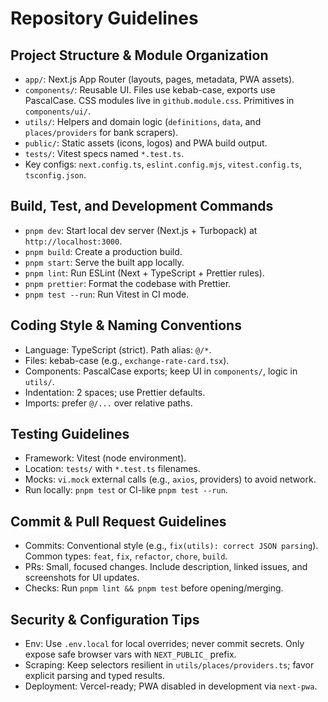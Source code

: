 # Repository Guidelines

## Project Structure & Module Organization

- `app/`: Next.js App Router (layouts, pages, metadata, PWA assets).
- `components/`: Reusable UI. Files use kebab-case, exports use PascalCase. CSS modules live in `github.module.css`. Primitives in `components/ui/`.
- `utils/`: Helpers and domain logic (`definitions`, `data`, and `places/providers` for bank scrapers).
- `public/`: Static assets (icons, logos) and PWA build output.
- `tests/`: Vitest specs named `*.test.ts`.
- Key configs: `next.config.ts`, `eslint.config.mjs`, `vitest.config.ts`, `tsconfig.json`.

## Build, Test, and Development Commands

- `pnpm dev`: Start local dev server (Next.js + Turbopack) at `http://localhost:3000`.
- `pnpm build`: Create a production build.
- `pnpm start`: Serve the built app locally.
- `pnpm lint`: Run ESLint (Next + TypeScript + Prettier rules).
- `pnpm prettier`: Format the codebase with Prettier.
- `pnpm test --run`: Run Vitest in CI mode.

## Coding Style & Naming Conventions

- Language: TypeScript (strict). Path alias: `@/*`.
- Files: kebab-case (e.g., `exchange-rate-card.tsx`).
- Components: PascalCase exports; keep UI in `components/`, logic in `utils/`.
- Indentation: 2 spaces; use Prettier defaults.
- Imports: prefer `@/...` over relative paths.

## Testing Guidelines

- Framework: Vitest (node environment).
- Location: `tests/` with `*.test.ts` filenames.
- Mocks: `vi.mock` external calls (e.g., `axios`, providers) to avoid network.
- Run locally: `pnpm test` or CI-like `pnpm test --run`.

## Commit & Pull Request Guidelines

- Commits: Conventional style (e.g., `fix(utils): correct JSON parsing`). Common types: `feat`, `fix`, `refactor`, `chore`, `build`.
- PRs: Small, focused changes. Include description, linked issues, and screenshots for UI updates.
- Checks: Run `pnpm lint && pnpm test` before opening/merging.

## Security & Configuration Tips

- Env: Use `.env.local` for local overrides; never commit secrets. Only expose safe browser vars with `NEXT_PUBLIC_` prefix.
- Scraping: Keep selectors resilient in `utils/places/providers.ts`; favor explicit parsing and typed results.
- Deployment: Vercel-ready; PWA disabled in development via `next-pwa`.
